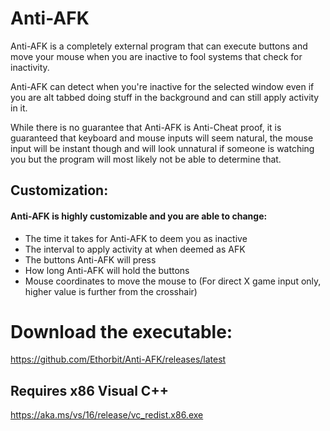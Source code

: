 # Anti-AFK
Anti-AFK is a completely external program that can execute buttons and move your mouse when you are inactive to fool systems that check for inactivity. 

Anti-AFK can detect when you're inactive for the selected window even if you are alt tabbed doing stuff in the background and can still apply activity in it. 

While there is no guarantee that Anti-AFK is Anti-Cheat proof, it is guaranteed that keyboard and mouse inputs will seem natural, the mouse input will be instant though and will look unnatural if someone is watching you but the program will most likely not be able to determine that.

## Customization:
#### Anti-AFK is highly customizable and you are able to change:
* The time it takes for Anti-AFK to deem you as inactive
* The interval to apply activity at when deemed as AFK
* The buttons Anti-AFK will press
* How long Anti-AFK will hold the buttons
* Mouse coordinates to move the mouse to (For direct X game input only, higher value is further from the crosshair) 


# Download the executable:
https://github.com/Ethorbit/Anti-AFK/releases/latest

## Requires x86 Visual C++
https://aka.ms/vs/16/release/vc_redist.x86.exe

